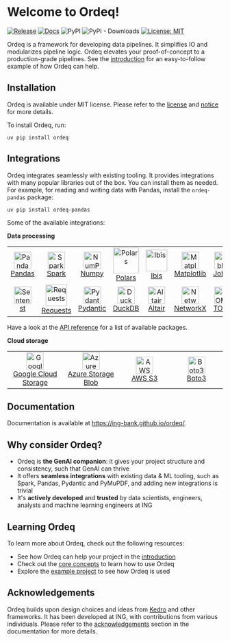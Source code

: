 # Welcome to Ordeq!

[![Release](https://github.com/ing-bank/ordeq/actions/workflows/release.yml/badge.svg?event=push)](https://github.com/ing-bank/ordeq/actions/workflows/release.yml)
[![Docs](https://github.com/ing-bank/ordeq/actions/workflows/docs.yml/badge.svg)](https://github.com/ing-bank/ordeq/actions/workflows/docs.yml)
![PyPI](https://img.shields.io/pypi/v/ordeq?label=ordeq)
![PyPI - Downloads](https://img.shields.io/pypi/dm/ordeq?label=downloads)
[![License: MIT](https://img.shields.io/badge/License-MIT-yellow.svg)](https://opensource.org/licenses/MIT)

Ordeq is a framework for developing data pipelines.
It simplifies IO and modularizes pipeline logic.
Ordeq elevates your proof-of-concept to a production-grade pipelines.
See the [introduction][intro] for an easy-to-follow example of how Ordeq can help.

## Installation

Ordeq is available under MIT license.
Please refer to the [license] and [notice] for more details.

To install Ordeq, run:

```shell
uv pip install ordeq
```

## Integrations

Ordeq integrates seamlessly with existing tooling.
It provides integrations with many popular libraries out of the box.
You can install them as needed.
For example, for reading and writing data with Pandas, install the `ordeq-pandas` package:

```shell
uv pip install ordeq-pandas
```

Some of the available integrations:

**Data processing**

<table>
    <tr>
        <td width="90" height="60" align="center">
            <a href="https://ing-bank.github.io/ordeq/api/ordeq_pandas/parquet/"><img src="https://raw.githubusercontent.com/pandas-dev/pandas/main/web/pandas/static/img/pandas_mark.svg" alt="Pandas" height="40"/><br />Pandas</a>
        </td>
        <td width="90" height="60" align="center">
            <a href="https://ing-bank.github.io/ordeq/api/ordeq_spark/io/tables/iceberg/"><img src="https://icon.icepanel.io/Technology/svg/Apache-Spark.svg" alt="Spark" height="40"/><br />Spark</a>
        </td>
        <td width="90" height="60" align="center">
            <a href="https://ing-bank.github.io/ordeq/api/ordeq_numpy/binary_array/"><img src="https://numpy.org/images/logo.svg" alt="NumPy" height="40"/><br />Numpy</a>
        </td>
        <td width="90" height="60" align="center">
            <a href="https://ing-bank.github.io/ordeq/api/ordeq_polars/eager/parquet/"><img src="https://avatars.githubusercontent.com/u/83768144?s=200&v=4" alt="Polars" height="60"/><br />Polars</a>
        </td>
        <td width="90" height="60" align="center">
            <a href="https://ing-bank.github.io/ordeq/api/ordeq_ibis/io/parquet/"><img src="https://ibis-project.org/logo.svg" alt="Ibis" height="50"/><br />Ibis</a>
        </td>
        <td width="90" height="60" align="center">
            <a href="https://ing-bank.github.io/ordeq/api/ordeq_matplotlib/figure/"><img src="https://upload.wikimedia.org/wikipedia/commons/thumb/0/01/Created_with_Matplotlib-logo.svg/2048px-Created_with_Matplotlib-logo.svg.png" alt="Matplotlib" height="40"/><br />Matplotlib</a>
        </td>
        <td width="90" height="60" align="center">
            <a href="https://ing-bank.github.io/ordeq/api/ordeq_joblib/joblib/"><img src="https://joblib.readthedocs.io/en/stable/_static/joblib_logo.svg" alt="Joblib" height="40"/><br />Joblib</a>
        </td>
        <td width="90" height="60" align="center">
            <a href="https://ing-bank.github.io/ordeq/api/ordeq_huggingface/dataset/"><img src="https://huggingface.co/front/assets/huggingface_logo.svg" alt="HuggingFace" height="40"/><br />HuggingFace</a>
        </td>
    </tr>
    <tr>
        <td width="90" height="60" align="center">
            <a href="https://ing-bank.github.io/ordeq/api/ordeq_sentence_transformers/sentence_transformer/"><img src="https://www.sbert.net/_static/logo.png" alt="SentenceTransformers" height="40"/><br />st</a>
        </td>
        <td width="90" height="60" align="center">
            <a href="https://ing-bank.github.io/ordeq/api/ordeq_requests/io/response/"><img src="https://upload.wikimedia.org/wikipedia/commons/a/aa/Requests_Python_Logo.png" alt="Requests" height="50"/><br />Requests</a>
        </td>
        <td width="90" height="60" align="center">
            <a href="https://ing-bank.github.io/ordeq/api/ordeq_pydantic/model/"><img src="https://avatars.githubusercontent.com/u/110818415?v=4" alt="Pydantic" height="40"/><br />Pydantic</a>
        </td>
        <td width="90" height="60" align="center">
            <a href="https://ing-bank.github.io/ordeq/api/ordeq_duckdb/table/"><img src="https://assets.streamlinehq.com/image/private/w_300,h_300,ar_1/f_auto/v1/icons/logos/duckdb-umoj5fxu8w5pzg7d0js9.png/duckdb-kz05ottxukbgvmp8c3bpi.png?_a=DATAg1AAZAA0" alt="DuckDB" height="40"/><br/>DuckDB</a>
        </td>
        <td width="90" height="60" align="center">
            <a href="https://ing-bank.github.io/ordeq/api/ordeq_altair/chart/"><img src="https://avatars.githubusercontent.com/u/22396732?s=200&v=4" alt="Altair" height="40"/><br/>Altair</a>
        </td>
        <td width="90" height="60" align="center">
            <a href="https://ing-bank.github.io/ordeq/api/ordeq_networkx/networkx_graphml/"><img src="https://avatars.githubusercontent.com/u/388785?s=200&v=4" alt="Networkx" height="40"/><br/>NetworkX</a>
        </td>
        <td width="90" height="60" align="center">
            <a href="https://ing-bank.github.io/ordeq/api/ordeq_toml/toml/"><img src="https://upload.wikimedia.org/wikipedia/commons/c/c1/TOML_Logo.svg" alt="TOML" height="40"/><br/>TOML</a>
        </td>
        <td width="90" height="60" align="center">
            <a href="https://ing-bank.github.io/ordeq/api/ordeq_pymupdf/pdf_file/"><img src="https://pymupdf.readthedocs.io/en/latest/_static/sidebar-logo-light.svg" alt="PyMuPDF" height="40"/><br />PyMuPDF</a>
        </td>
    </tr>
</table>

Have a look at the [API reference][api-ref] for a list of available packages.

**Cloud storage**

<table>
  <tr>
    <td width="180" height="60" align="center">
      <a href="https://ing-bank.github.io/ordeq/guides/cloud_storage/"><img src="https://1.bp.blogspot.com/-ldXyw__3o8k/XkTq7ynek6I/AAAAAAAATvQ/BMLEAwGefP8tA9YkpVRlfhj8q01qcDWsQCLcBGAsYHQ/s1600/gcp-bucket.png" alt="Google Cloud Storage" height="40"/><br />Google Cloud Storage</a>
    </td>
    <td width="180" height="60" align="center">
      <a href="https://ing-bank.github.io/ordeq/guides/cloud_storage/"><img src="https://logos-world.net/wp-content/uploads/2021/02/Microsoft-Azure-Emblem.png" alt="Azure" height="40"/><br />Azure Storage Blob</a>
    </td>
    <td width="180" height="60" align="center">
      <a href="https://ing-bank.github.io/ordeq/guides/cloud_storage/"><img src="https://freepngdesign.com/content/uploads/images/p-1692-1-aws-s3-logo-png-transparent-logo-585854250269.png" alt="AWS S3" height="40"/><br />AWS S3</a>
    </td>
    <td width="180" height="60" align="center">
      <a href="https://ing-bank.github.io/ordeq/api/ordeq_boto3/s3_object/"><img src="https://boto3typed.gallerycdn.vsassets.io/extensions/boto3typed/boto3-ide/0.5.4/1680224848596/Microsoft.VisualStudio.Services.Icons.Default" alt="Boto3" height="40"/><br />Boto3</a>
    </td>
  </tr>
</table>

## Documentation

Documentation is available at https://ing-bank.github.io/ordeq/.

## Why consider Ordeq?

- Ordeq is **the GenAI companion**: it gives your project structure and consistency, such that GenAI can thrive
- It offers **seamless integrations** with existing data & ML tooling, such as Spark, Pandas, Pydantic and PyMuPDF, and
    adding new integrations is trivial
- It's **actively developed** and **trusted** by data scientists, engineers, analysts and machine learning engineers at ING

## Learning Ordeq

To learn more about Ordeq, check out the following resources:

- See how Ordeq can help your project in the [introduction][intro]
- Check out the [core concepts][core-concepts] to learn how to use Ordeq
- Explore the [example project][example-project] to see how Ordeq is used

## Acknowledgements

Ordeq builds upon design choices and ideas from [Kedro] and other frameworks.
It has been developed at ING, with contributions from various individuals.
Please refer to the [acknowledgements] section in the documentation for more details.

[acknowledgements]: https://ing-bank.github.io/ordeq/contributing/acknowledgements/
[api-ref]: https://ing-bank.github.io/ordeq/api/ordeq/framework/io/
[core-concepts]: https://ing-bank.github.io/ordeq/getting-started/concepts/io/
[example-project]: docs/guides/examples/example-project/README.md
[intro]: https://ing-bank.github.io/ordeq/getting-started/introduction/
[kedro]: https://github.com/kedro-org/kedro
[license]: https://github.com/ing-bank/ordeq/blob/main/LICENSE
[notice]: https://github.com/ing-bank/ordeq/blob/main/NOTICE
